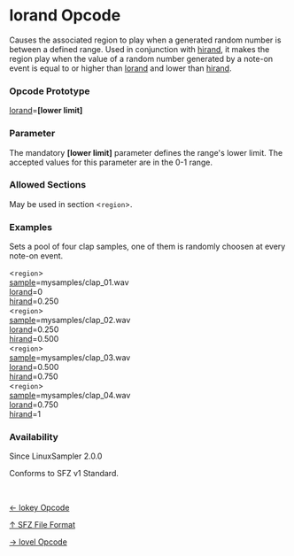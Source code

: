 # lorand Opcode

Causes the associated region to play when a generated random number is between a
defined range. Used in conjunction with [hirand](hirand), it makes the region
play when the value of a random number generated by a note-on event is equal to
or higher than [lorand](lorand) and lower than [hirand](hirand).

### Opcode Prototype

[lorand](lorand)=**[lower limit]**

### Parameter

The mandatory **[lower limit]** parameter defines the range's lower limit.
The accepted values for this parameter are in the 0-1 range.

### Allowed Sections

May be used in section <`region`>.

### Examples

Sets a pool of four clap samples, one of them is randomly choosen at every
note-on event.

<`region`><br>
[sample](sample)=mysamples/clap_01.wav<br>
[lorand](lorand)=0<br>
[hirand](hirand)=0.250<br>
<`region`><br>
[sample](sample)=mysamples/clap_02.wav<br>
[lorand](lorand)=0.250<br>
[hirand](hirand)=0.500<br>
<`region`><br>
[sample](sample)=mysamples/clap_03.wav<br>
[lorand](lorand)=0.500<br>
[hirand](hirand)=0.750<br>
<`region`><br>
[sample](sample)=mysamples/clap_04.wav<br>
[lorand](lorand)=0.750<br>
[hirand](hirand)=1<br>

### Availability

Since LinuxSampler 2.0.0

Conforms to SFZ v1 Standard.

<br>
<link rel="stylesheet" href="/linuxsampler/style.css">
<div>
    <div id="r" class="child-div"><p><a href="lokey">← lokey Opcode</a></p></div>
    <div id="c" class="child-div"><p><a href="..">↑ SFZ File Format</a></p></div>
    <div id="l" class="child-div"><p><a href="lovel">→ lovel Opcode</a></p></div>
</div>
